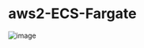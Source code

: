 # aws2-ECS-Fargate

![image](https://github.com/user-attachments/assets/54bab812-4312-4371-a88b-2233b63d7c82)
